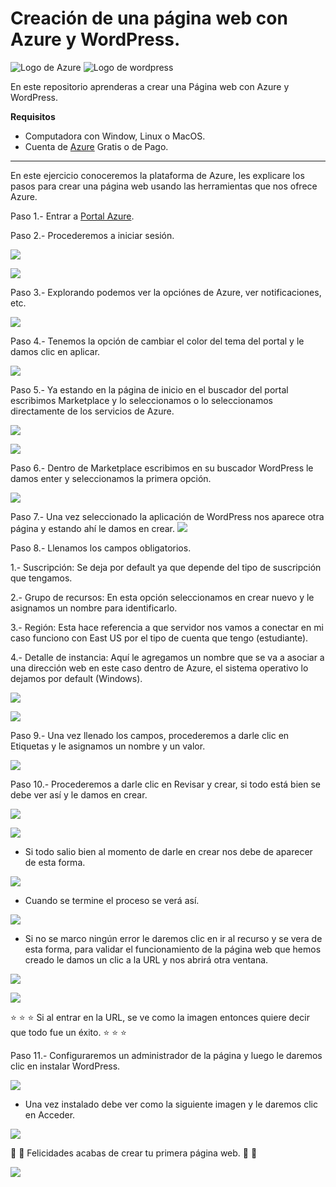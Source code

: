 # Creación de una página web con Azure y WordPress.

![Logo de Azure](https://github.com/EnriqueCocom/PracticasAZ-900/blob/main/pagina-web-wordpress/Imagenes/logo-azure.png) ![Logo de wordpress](https://github.com/EnriqueCocom/PracticasAZ-900/blob/main/pagina-web-wordpress/Imagenes/logo-wordpress.png)


En este repositorio aprenderas a crear una Página web con Azure y WordPress.

**Requisitos**

- Computadora con Window, Linux o MacOS.
- Cuenta de [Azure](https://azure.microsoft.com/es-mx/) Gratis o de Pago.


------------------------------------------------------------------------------------------
En este ejercicio conoceremos la plataforma de Azure, les explicare los pasos para crear una página web usando las herramientas que nos ofrece Azure.

Paso 1.- Entrar a [Portal Azure](https://portal.azure.com/).

Paso 2.- Procederemos a iniciar sesión.

![](https://github.com/EnriqueCocom/PracticasAZ-900/blob/main/pagina-web-wordpress/Imagenes/paso1.1.png)


![](https://github.com/EnriqueCocom/PracticasAZ-900/blob/main/pagina-web-wordpress/Imagenes/paso2.png)

Paso 3.- Explorando podemos ver la opciónes de Azure, ver notificaciones, etc.

![](https://github.com/EnriqueCocom/PracticasAZ-900/blob/main/pagina-web-wordpress/Imagenes/paso4.png)

Paso 4.- Tenemos la opción de cambiar el color del tema del portal y le damos clic en aplicar.

![](https://github.com/EnriqueCocom/PracticasAZ-900/blob/main/pagina-web-wordpress/Imagenes/paso3.png)

Paso 5.- Ya estando en la página de inicio en el buscador del portal escribimos Marketplace y lo seleccionamos o lo seleccionamos directamente de los servicios de Azure.

![](https://github.com/EnriqueCocom/PracticasAZ-900/blob/main/pagina-web-wordpress/Imagenes/paso5.png)

![](https://github.com/EnriqueCocom/PracticasAZ-900/blob/main/pagina-web-wordpress/Imagenes/paso5.1.png)

Paso 6.-  Dentro de Marketplace escribimos en su buscador WordPress le damos enter y seleccionamos la primera opción.

![](https://github.com/EnriqueCocom/PracticasAZ-900/blob/main/pagina-web-wordpress/Imagenes/paso6.png)

Paso 7.- Una vez seleccionado la aplicación de WordPress nos aparece otra página y estando ahí le damos en crear.
![](https://github.com/EnriqueCocom/PracticasAZ-900/blob/main/pagina-web-wordpress/Imagenes/paso7.png)

Paso 8.- Llenamos los campos obligatorios.

1.- Suscripción: Se deja por default ya que depende del tipo de suscripción que tengamos.

2.- Grupo de recursos: En esta opción seleccionamos en crear nuevo y le asignamos un nombre para identificarlo.

3.- Región: Esta hace referencia a que servidor nos vamos a conectar en mi caso funciono con East US por el tipo de cuenta que tengo (estudiante).

4.- Detalle de instancia: Aquí le agregamos un nombre que se va a asociar a una dirección web en este caso dentro de Azure, el sistema operativo lo dejamos por default (Windows).

![](https://github.com/EnriqueCocom/PracticasAZ-900/blob/main/pagina-web-wordpress/Imagenes/paso8.png)

![](https://github.com/EnriqueCocom/PracticasAZ-900/blob/main/pagina-web-wordpress/Imagenes/paso9.png)

Paso 9.- Una vez llenado los campos, procederemos a darle clic en Etiquetas y le asignamos un nombre y un valor.

![](https://github.com/EnriqueCocom/PracticasAZ-900/blob/main/pagina-web-wordpress/Imagenes/paso10.png)

Paso 10.- Procederemos a darle clic en Revisar y crear,  si todo está bien se debe ver así y le damos en crear.

![](https://github.com/EnriqueCocom/PracticasAZ-900/blob/main/pagina-web-wordpress/Imagenes/paso11.png)

![](https://github.com/EnriqueCocom/PracticasAZ-900/blob/main/pagina-web-wordpress/Imagenes/paso11.1.png)

- Si todo salio bien al momento de darle en crear nos debe de aparecer de esta forma.

![](https://github.com/EnriqueCocom/PracticasAZ-900/blob/main/pagina-web-wordpress/Imagenes/paso11.2.png)

- Cuando se termine el proceso se verá así.

![](https://github.com/EnriqueCocom/PracticasAZ-900/blob/main/pagina-web-wordpress/Imagenes/paso12.png)

- Si no se marco ningún error le daremos  clic en ir al recurso y se vera de esta forma, para validar el funcionamiento de la página web que hemos creado le damos un clic a la URL y nos abrirá otra ventana.

![](https://github.com/EnriqueCocom/PracticasAZ-900/blob/main/pagina-web-wordpress/Imagenes/paso13.png)

![](https://github.com/EnriqueCocom/PracticasAZ-900/blob/main/pagina-web-wordpress/Imagenes/paso14.png)

 :star: :star: :star: Si al entrar en la URL, se ve como la imagen entonces quiere decir que todo fue un éxito. :star: :star: :star:

Paso 11.- Configuraremos un administrador de la página y luego le daremos clic en instalar WordPress.

![](https://github.com/EnriqueCocom/PracticasAZ-900/blob/main/pagina-web-wordpress/Imagenes/paso15.png)

- Una vez instalado debe ver como la siguiente imagen y le daremos clic en Acceder.

![](https://github.com/EnriqueCocom/PracticasAZ-900/blob/main/pagina-web-wordpress/Imagenes/paso16.png)

:clap: :clap: Felicidades acabas de crear tu primera página web. :clap: :clap: 

![](https://github.com/EnriqueCocom/PracticasAZ-900/blob/main/pagina-web-wordpress/Imagenes/paso17.png)
